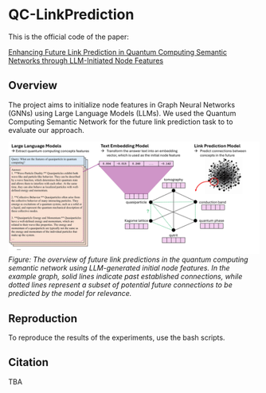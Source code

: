 # QC-LinkPrediction

This is the official code of the paper:

[Enhancing Future Link Prediction in Quantum Computing Semantic Networks through LLM-Initiated Node Features](TBA)


## Overview
The project aims to initialize node features in Graph Neural Networks (GNNs) using Large Language Models (LLMs). 
We used the Quantum Computing Semantic Network for the future link prediction task to to evaluate our approach.

![QC_LP_using_LLM_architecture](img/model.jpg)
*Figure: The overview of future link predictions in the quantum computing semantic network using LLM-generated initial node features. In the example graph, solid lines indicate past established connections, while dotted lines represent a subset of potential future connections to be predicted by the model for relevance.*



## Reproduction
To reproduce the results of the experiments, use the bash scripts.


## Citation
TBA